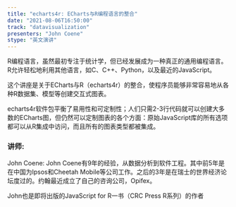 ```yaml
---
title: "echarts4r: ECharts与R编程语言的整合"
date: "2021-08-06T16:50:00" 
track: "datavisualization"
presenters: "John Coene"
stype: "英文演讲"
---
```

R编程语言，虽然最初专注于统计学，但已经发展成为一种真正的通用编程语言。R允许轻松地利用其他语言，如C、C++、Python，以及最近的JavaScript。
 

 这个讲座是关于ECharts与R（echarts4r）的整合，使程序员能够非常容易地从各种R数据集、模型等创建交互式图表。
 

echarts4r软件包平衡了易用性和可定制性；人们只需2-3行代码就可以创建大多数的ECharts图，但仍然可以定制图表的各个方面：原始JavaScript库的所有选项都可以从R集成中访问，而且所有的图表类型都被集成。
 ### 讲师: 
 John Coene: John Coene有9年的经验，从数据分析到软件工程。其中前5年是在中国为Ipsos和Cheetah Mobile等公司工作。之后的3年是在瑞士的世界经济论坛度过的。约翰最近成立了自己的咨询公司，Opifex。

John也是即将出版的JavaScript for R一书（CRC Press R系列）的作者